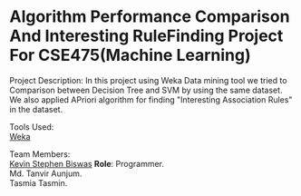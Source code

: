 # Algorithm Performance Comparison And Interesting RuleFinding Project For CSE475(Machine Learning)

Project Description:
In this project using Weka Data mining tool we tried to Comparison between Decision Tree and SVM by using the same dataset. We also applied APriori algorithm for finding "Interesting Association Rules" in the dataset.

Tools Used:<br>
[Weka](https://www.cs.waikato.ac.nz/ml/weka/)

Team Members:<br>
[Kevin Stephen Biswas](https://github.com/BluerGost/) **Role**: Programmer. <br>
Md. Tanvir Aunjum. <br>
Tasmia Tasmin. <br>


